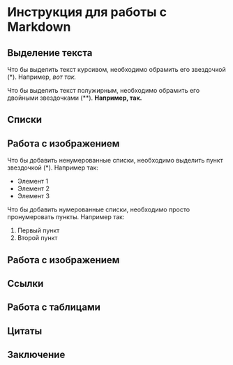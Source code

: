 # Инструкция для работы с Markdown

## Выделение текста

Что бы выделить текст курсивом, необходимо обрамить его звездочкой (*). Например, *вот так.*

Что бы выделить текст полужирным, необходимо обрамить его двойными звездочками (**).
**Например, так.**

## Списки

## Работа с изображением

Что бы добавить ненумерованные списки, необходимо выделить пункт звездочкой (*). Например так:

* Элемент 1
* Элемент 2
* Элемент 3

Что бы добавить нумерованные списки, необходимо просто пронумеровать пункты. Например так:

1. Первый пункт
2. Второй пункт

## Работа с изображением
 
## Ссылки

## Работа с таблицами

## Цитаты

## Заключение